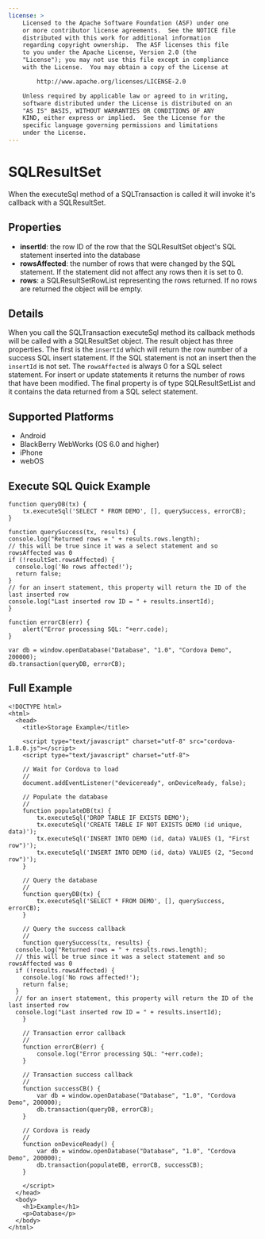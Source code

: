 ```yaml
---
license: >
    Licensed to the Apache Software Foundation (ASF) under one
    or more contributor license agreements.  See the NOTICE file
    distributed with this work for additional information
    regarding copyright ownership.  The ASF licenses this file
    to you under the Apache License, Version 2.0 (the
    "License"); you may not use this file except in compliance
    with the License.  You may obtain a copy of the License at

        http://www.apache.org/licenses/LICENSE-2.0

    Unless required by applicable law or agreed to in writing,
    software distributed under the License is distributed on an
    "AS IS" BASIS, WITHOUT WARRANTIES OR CONDITIONS OF ANY
    KIND, either express or implied.  See the License for the
    specific language governing permissions and limitations
    under the License.
---
```


SQLResultSet
=======

When the executeSql method of a SQLTransaction is called it will invoke it's callback with a SQLResultSet.

Properties
-------

- __insertId__: the row ID of the row that the SQLResultSet object's SQL statement inserted into the database
- __rowsAffected__: the number of rows that were changed by the SQL statement.  If the statement did not affect any rows then it is set to 0. 
- __rows__: a SQLResultSetRowList representing the rows returned.  If no rows are returned the object will be empty.

Details
-------

When you call the SQLTransaction executeSql method its callback methods will be called with a SQLResultSet object.  The result object has three properties.  The first is the `insertId` which will return the row number of a success SQL insert statement.  If the SQL statement is not an insert then the `insertId` is not set.  The `rowsAffected` is always 0 for a SQL select statement.  For insert or update statements it returns the number of rows that have been modified.  The final property is of type SQLResultSetList and it contains the data returned from a SQL select statement.

Supported Platforms
-------------------

- Android
- BlackBerry WebWorks (OS 6.0 and higher)
- iPhone
- webOS

Execute SQL Quick Example
------------------

	function queryDB(tx) {
		tx.executeSql('SELECT * FROM DEMO', [], querySuccess, errorCB);
	}

	function querySuccess(tx, results) {
    console.log("Returned rows = " + results.rows.length);
    // this will be true since it was a select statement and so rowsAffected was 0
    if (!resultSet.rowsAffected) {
      console.log('No rows affected!');
      return false;
    }
    // for an insert statement, this property will return the ID of the last inserted row
    console.log("Last inserted row ID = " + results.insertId);
	}
	
	function errorCB(err) {
		alert("Error processing SQL: "+err.code);
	}
	
	var db = window.openDatabase("Database", "1.0", "Cordova Demo", 200000);
	db.transaction(queryDB, errorCB);

Full Example
------------

    <!DOCTYPE html>
    <html>
      <head>
        <title>Storage Example</title>

        <script type="text/javascript" charset="utf-8" src="cordova-1.8.0.js"></script>
        <script type="text/javascript" charset="utf-8">

        // Wait for Cordova to load
        //
        document.addEventListener("deviceready", onDeviceReady, false);

		// Populate the database 
		//
		function populateDB(tx) {
			tx.executeSql('DROP TABLE IF EXISTS DEMO');
			tx.executeSql('CREATE TABLE IF NOT EXISTS DEMO (id unique, data)');
			tx.executeSql('INSERT INTO DEMO (id, data) VALUES (1, "First row")');
			tx.executeSql('INSERT INTO DEMO (id, data) VALUES (2, "Second row")');
		}

		// Query the database
		//
		function queryDB(tx) {
			tx.executeSql('SELECT * FROM DEMO', [], querySuccess, errorCB);
		}

		// Query the success callback
		//
		function querySuccess(tx, results) {
      console.log("Returned rows = " + results.rows.length);
      // this will be true since it was a select statement and so rowsAffected was 0
      if (!results.rowsAffected) {
        console.log('No rows affected!');
        return false;
      }
      // for an insert statement, this property will return the ID of the last inserted row
      console.log("Last inserted row ID = " + results.insertId);
		}

		// Transaction error callback
		//
		function errorCB(err) {
			console.log("Error processing SQL: "+err.code);
		}

		// Transaction success callback
		//
		function successCB() {
			var db = window.openDatabase("Database", "1.0", "Cordova Demo", 200000);
			db.transaction(queryDB, errorCB);
		}

		// Cordova is ready
		//
		function onDeviceReady() {
			var db = window.openDatabase("Database", "1.0", "Cordova Demo", 200000);
			db.transaction(populateDB, errorCB, successCB);
		}
	
        </script>
      </head>
      <body>
        <h1>Example</h1>
        <p>Database</p>
      </body>
    </html>
